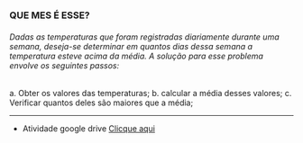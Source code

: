 ### QUE MES É ESSE?

###### Dadas as temperaturas que foram registradas diariamente durante uma semana, deseja-se determinar em quantos dias dessa semana a temperatura esteve acima da média. A solução para esse problema envolve os seguintes passos:

a. Obter os valores das temperaturas;
b. calcular a média desses valores;
c. Verificar quantos deles são maiores que a média;

---

- Atividade google drive [Clicque aqui]('https://docs.google.com/presentation/d/1KKONlF-IzTivGHZ0qXYyOsHPp57OidVDYBy60QAswas/edit#slide=id.g1d1608b9d8_0_3552')
